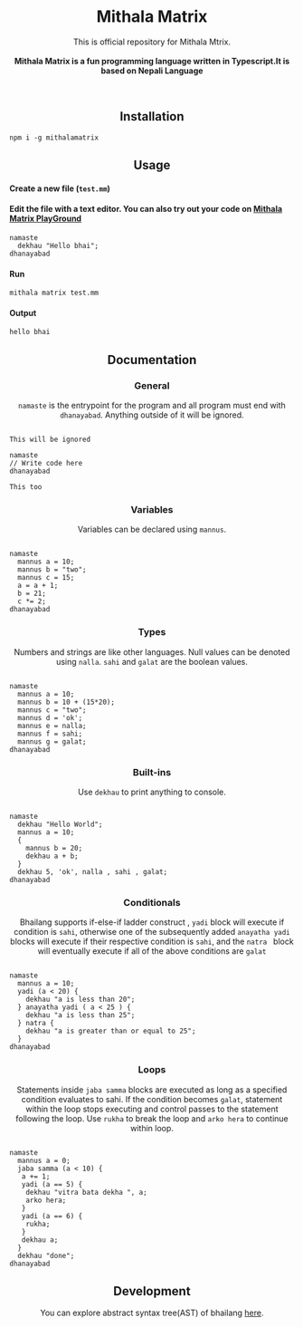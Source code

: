 <b><h1 align="center">Mithala Matrix</h1></b>

  

<p align="center">
  This is official repository for Mithala Mtrix.<br><br>
  <b>Mithala Matrix is a fun programming language written in Typescript.It is based on Nepali Language</b>
</p>
<br>

<h2 align="center">Installation</h2>

```
npm i -g mithalamatrix
```

<h2 align="center">Usage</h2>

<h4 align="left">Create a new file (<code>test.mm</code>)</h4>


<h4 align="left">Edit the file with a text editor.
You can also try out your code on <a href="https://bhailang.js.org/#playground">Mithala Matrix PlayGround</a></h4>

```
namaste
  dekhau "Hello bhai";
dhanayabad

```

<h4 align="left">Run</h4>

```
mithala matrix test.mm
```

<h4 align="left">Output</h4>

```
hello bhai
```

<h2 align="center">Documentation</h2>

<h3 align="center">General</h3>
<p align="center"><code>namaste</code> is the entrypoint for the program and all program must end with <code>dhanayabad</code>. Anything outside of it will be ignored.</p>

```

This will be ignored

namaste
// Write code here
dhanayabad

This too
```

<h3 align="center">Variables</h3>
<p align="center">Variables can be declared using <code>mannus</code>.</p>

```

namaste
  mannus a = 10;
  mannus b = "two";
  mannus c = 15;
  a = a + 1;
  b = 21;
  c *= 2;
dhanayabad
```

<h3 align="center">Types</h3>
<p align="center">Numbers and strings are like other languages. Null values can be denoted using <code>nalla</code>. <code>sahi</code> and <code>galat</code> are the boolean values.</p>

```

namaste
  mannus a = 10;
  mannus b = 10 + (15*20);
  mannus c = "two";
  mannus d = 'ok';
  mannus e = nalla;
  mannus f = sahi;
  mannus g = galat;
dhanayabad
```

<h3 align="center">Built-ins</h3>
<p align="center">Use <code>dekhau</code> to print anything to console.</p>

```

namaste
  dekhau "Hello World";
  mannus a = 10;
  {
    mannus b = 20;
    dekhau a + b;
  }
  dekhau 5, 'ok', nalla , sahi , galat;
dhanayabad
```

<h3 align="center">Conditionals</h3>
<p align="center">Bhailang supports if-else-if ladder construct , <code>yadi</code> block will execute if condition is <code>sahi</code>, otherwise one of the subsequently added <code>anayatha yadi</code> blocks will execute if their respective condition is <code>sahi</code>, and the <code>natra </code> block will eventually execute if all of the above conditions are <code>galat</code>

```

namaste
  mannus a = 10;
  yadi (a < 20) {
    dekhau "a is less than 20";
  } anayatha yadi ( a < 25 ) {
    dekhau "a is less than 25";
  } natra {
    dekhau "a is greater than or equal to 25";
  }
dhanayabad
```

<h3 align="center">Loops</h3>
<p align="center">Statements inside <code>jaba samma</code> blocks are executed as long as a specified condition evaluates to sahi. If the condition becomes <code>galat</code>, statement within the loop stops executing and control passes to the statement following the loop. Use <code>rukha</code> to break the loop and <code className="language-cpp">arko hera</code> to continue within loop.</p>


```

namaste
  mannus a = 0;
  jaba samma (a < 10) {
   a += 1;
   yadi (a == 5) {
    dekhau "vitra bata dekha ", a;
    arko hera;
   }
   yadi (a == 6) {
    rukha;
   }
   dekhau a;
  }
  dekhau "done";
dhanayabad
```

<h2 align="center">Development</h2>
<p align="center">You can explore abstract syntax tree(AST) of bhailang <a href="https://bhailang-ast.netlify.app/" target="_blank">here</a>.</p>








